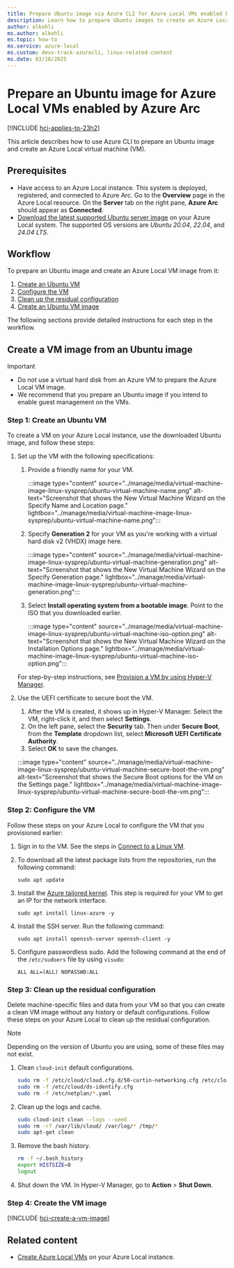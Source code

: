 ```yaml
---
title: Prepare Ubuntu image via Azure CLI for Azure Local VMs enabled by Azure Arc
description: Learn how to prepare Ubuntu images to create an Azure Local VM image by using Azure CLI.
author: alkohli
ms.author: alkohli
ms.topic: how-to
ms.service: azure-local
ms.custom: devx-track-azurecli, linux-related-content
ms.date: 03/18/2025
---
```


# Prepare an Ubuntu image for Azure Local VMs enabled by Azure Arc

[!INCLUDE [hci-applies-to-23h2](../includes/hci-applies-to-23h2.md)]

This article describes how to use Azure CLI to prepare an Ubuntu image and create an Azure Local virtual machine (VM).

## Prerequisites

- Have access to an Azure Local instance. This system is deployed, registered, and connected to Azure Arc. Go to the **Overview** page in the Azure Local resource. On the **Server** tab on the right pane, **Azure Arc** should appear as **Connected**.
- [Download the latest supported Ubuntu server image](https://ubuntu.com/download/server) on your Azure Local system. The supported OS versions are *Ubuntu 20.04*, *22.04*, and *24.04 LTS*.

## Workflow

To prepare an Ubuntu image and create an Azure Local VM image from it:

1. [Create an Ubuntu VM](#step-1-create-an-ubuntu-vm)
1. [Configure the VM](#step-2-configure-the-vm)
1. [Clean up the residual configuration](#step-3-clean-up-the-residual-configuration)
1. [Create an Ubuntu VM image](#step-4-create-the-vm-image)

The following sections provide detailed instructions for each step in the workflow.

## Create a VM image from an Ubuntu image

> [!IMPORTANT]
>
> - Do not use a virtual hard disk from an Azure VM to prepare the Azure Local VM image.
> - We recommend that you prepare an Ubuntu image if you intend to enable guest management on the VMs.

### Step 1: Create an Ubuntu VM

To create a VM on your Azure Local instance, use the downloaded Ubuntu image, and follow these steps:

1. Set up the VM with the following specifications:
    1. Provide a friendly name for your VM.

        :::image type="content" source="../manage/media/virtual-machine-image-linux-sysprep/ubuntu-virtual-machine-name.png" alt-text="Screenshot that shows the New Virtual Machine Wizard on the Specify Name and Location page." lightbox="../manage/media/virtual-machine-image-linux-sysprep/ubuntu-virtual-machine-name.png":::

    1. Specify **Generation 2** for your VM as you're working with a virtual hard disk v2 (VHDX) image here.

        :::image type="content" source="../manage/media/virtual-machine-image-linux-sysprep/ubuntu-virtual-machine-generation.png" alt-text="Screenshot that shows the New Virtual Machine Wizard on the Specify Generation page." lightbox="../manage/media/virtual-machine-image-linux-sysprep/ubuntu-virtual-machine-generation.png":::

    1. Select **Install operating system from a bootable image**. Point to the ISO that you downloaded earlier.

        :::image type="content" source="../manage/media/virtual-machine-image-linux-sysprep/ubuntu-virtual-machine-iso-option.png" alt-text="Screenshot that shows the New Virtual Machine Wizard on the Installation Options page." lightbox="../manage/media/virtual-machine-image-linux-sysprep/ubuntu-virtual-machine-iso-option.png":::

    For step-by-step instructions, see [Provision a VM by using Hyper-V Manager](/windows-server/virtualization/hyper-v/get-started/create-a-virtual-machine-in-hyper-v?tabs=hyper-v-manager#create-a-virtual-machine).

1. Use the UEFI certificate to secure boot the VM.
    1. After the VM is created, it shows up in Hyper-V Manager. Select the VM, right-click it, and then select **Settings**.
    1. On the left pane, select the **Security** tab. Then under **Secure Boot**, from the **Template** dropdown list, select **Microsoft UEFI Certificate Authority**.
    1. Select **OK** to save the changes.

     :::image type="content" source="../manage/media/virtual-machine-image-linux-sysprep/ubuntu-virtual-machine-secure-boot-the-vm.png" alt-text="Screenshot that shows the Secure Boot options for the VM on the Settings page." lightbox="../manage/media/virtual-machine-image-linux-sysprep/ubuntu-virtual-machine-secure-boot-the-vm.png":::

### Step 2: Configure the VM

Follow these steps on your Azure Local to configure the VM that you provisioned earlier:

1. Sign in to the VM. See the steps in [Connect to a Linux VM](/azure/databox-online/azure-stack-edge-gpu-deploy-virtual-machine-portal#connect-to-a-linux-vm).
1. To download all the latest package lists from the repositories, run the following command:

    ```azurecli
    sudo apt update
    ```

1. Install the [Azure tailored kernel](https://ubuntu.com/blog/microsoft-and-canonical-increase-velocity-with-azure-tailored-kernel). This step is required for your VM to get an IP for the network interface.

    ```azurecli
    sudo apt install linux-azure -y
    ```

1. Install the SSH server. Run the following command:

    ```azurecli
    sudo apt install openssh-server openssh-client -y
    ```

1. Configure passwordless sudo. Add the following command at the end of the `/etc/sudoers` file by using `visudo`:

    ```azurecli
    ALL ALL=(ALL) NOPASSWD:ALL
    ```

### Step 3: Clean up the residual configuration

Delete machine-specific files and data from your VM so that you can create a clean VM image without any history or default configurations. Follow these steps on your Azure Local to clean up the residual configuration.

> [!NOTE]
> Depending on the version of Ubuntu you are using, some of these files may not exist.

1. Clean `cloud-init` default configurations.

    ```bash
    sudo rm -f /etc/cloud/cloud.cfg.d/50-curtin-networking.cfg /etc/cloud/cloud.cfg.d/curtin-preserve-sources.cfg /etc/cloud/cloud.cfg.d/99-installer.cfg /etc/cloud/cloud.cfg.d/subiquity-disable-cloudinit-networking.cfg
    sudo rm -f /etc/cloud/ds-identify.cfg
    sudo rm -f /etc/netplan/*.yaml
    ```

1. Clean up the logs and cache.

    ```bash
    sudo cloud-init clean --logs --seed
    sudo rm -rf /var/lib/cloud/ /var/log/* /tmp/*
    sudo apt-get clean
    ```

1. Remove the bash history.

    ```bash
    rm -f ~/.bash_history 
    export HISTSIZE=0 
    logout
    ```

1. Shut down the VM. In Hyper-V Manager, go to **Action** > **Shut Down**.

### Step 4: Create the VM image

[!INCLUDE [hci-create-a-vm-image](../includes/hci-create-a-vm-image.md)]

## Related content

- [Create Azure Local VMs](./manage-virtual-machines-in-azure-portal.md) on your Azure Local instance.
